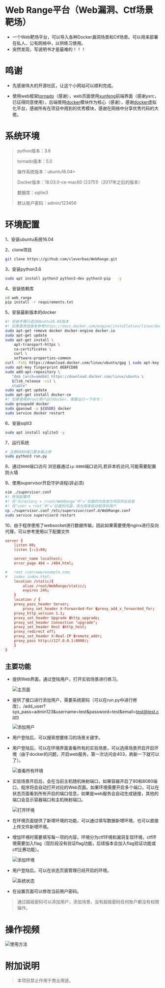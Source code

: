 # Web Range平台（Web漏洞、Ctf场景靶场）
* 一个Web靶场平台，可以导入各种Docker漏洞场景和Ctf场景。可以用来部署在私人、公有网络中，以供练习使用。
* 突然发现，写说明书才是最难的！！！


# 鸣谢
* 先感谢伟大的开源社区，让这个小网站可以顺利完成。

* 使用web框架[tornado](http://www.tornadoweb.org/en/stable/)（感谢），web页面使用[xunfeng](https://github.com/ysrc/xunfeng)前端界面（感谢ysrc，已征得同意使用），后端使用[docker](https://github.com/docker/docker-py)模块作为核心（感谢），感谢[docker](https://docker.com)虚拟化平台，感谢所有在项目中用到的优秀模块，感谢在网络中分享优秀代码的大佬。

# 系统环境

> python版本：3.6
>
> tornado版本：5.0
>
> 操作系统版本：ubuntu16.04+
>
> Docker版本：18.03.0-ce-mac60 (23751)（2017年之后的版本）
>
> 数据库：sqlite3
>
>默认账户密码：admin/123456


# 环境配置

1、安装ubuntu系统16.04

2、clone项目

```sh 
git clone https://github.com/cleverbao/WebRange.git
```

3、安装python3.6

``` sh 
sudo apt install python3 python3-dev python3-pip   -y
```

4、安装依赖库

``` sh
cd web_range
pip install -r requirements.txt
```

5、安装最新版本的docker

``` sh
#! 安装步骤只适合Ubuntu16.04版本
#! 如果是其他版本参考https://docs.docker.com/engine/installation/linux/docker-ce/ubuntu/
sudo apt-get remove docker docker-engine docker.io
sudo apt-get update
sudo apt-get install \
    apt-transport-https \
    ca-certificates \
    curl \
    software-properties-common
curl -fsSL https://download.docker.com/linux/ubuntu/gpg | sudo apt-key add -
sudo apt-key fingerprint 0EBFCD88
sudo add-apt-repository \
   "deb [arch=amd64] https://download.docker.com/linux/ubuntu \
   $(lsb_release -cs) \
   stable"
sudo apt-get update
sudo apt-get install docker-ce
#! 如果使用非root用户运行docker，需要运行一下命令：
sudo groupadd docker
sudo gpasswd -a ${USER} docker
sudo service docker restart
```

6、安装sqlit3

``` sh
sudo apt install sqlite3 -y 
```

7、运行系统

``` sh
# 注意8000端口要未被占用
sudo python3 run.py
```

8、通过`8000`端口访问
浏览器通过`ip:8000`端口访问,若非本机访问,可能需要配置防火墙

9、使用supervisor开启守护进程(非必须)

``` sh
vim ./supervisor.conf
#! 修改配置项
#! 将‘directory = /root/WebRange’中’=‘后面的内容改为项目所在目录
#! 将‘user = root’中‘=’后面的内容，改为用来启动程序的用户
cp ./supervisor.conf /etc/supervisor/conf.d/WebRange.conf
sudo service supervisord restart
```

10、由于程序使用了websocket进行数据传输，因此如果需要使用nginx进行反向代理，可以参考使用以下配置文件

``` conf
server {
    listen 80;
    listen [::]:80;

    server_name localhost;
    error_page 404 = /404.html;

#   root /var/www/example.com;
#   index index.html;
    location /static/{
        alias /root/WebRange/static/; 
        expires 24h;
    }
    location / {
	proxy_pass_header Server;
        proxy_set_header X-Forwarded-For $proxy_add_x_forwarded_for;
	proxy_http_version 1.1;
	proxy_set_header Upgrade $http_upgrade;
	proxy_set_header Connection "upgrade";
	proxy_set_header Host $http_host;
    proxy_redirect off;
    proxy_set_header X-Real-IP $remote_addr;
	proxy_pass http://127.0.0.1:8000/;
    }
}
```



## 主要功能

* 提供Web界面，通过登陆用户，打开实验场景进行练习。

  ![主页面](github_images/web_range首页图片.jpg)

* 提供了接口进行添加用户，需要系统密码（可以在run.py中进行修改），/add_user?sys_pass=admin123&username=test&password=test&email=test@test.com

  ![添加用户](github_images/web_range添加用户.jpg)

* 用户登陆后，可以搜索想要练习的场景关键字。

* 用户登陆后，可以在环境界面查看所有的实验场景，可以选择场景开启开启环境（由于docker的问题，开启web服务，第一次访问会403，刷新一下就可以了）。

  ![查看所有环境](github_images/web_range环境图片.jpg)

* 实验场景开启后，会在当前主机随机映射端口，如果容器开启了80和8080端口，程序将会自动打开对应的Web页面。如果环境需要开启多个端口，可以在状态页面看到所有开启的端口信息，如果是web服务会自动生成链接，其他的端口会显示容器端口和主机映射端口。

  ![打开环境](github_images/web_range打开环境图片.jpg)

* 在环境页面提供了新增环境的功能，可以通过填写数据新增环境，也可以直接上传文件新增环境。

* 增加环境时需要填写每一项的内容，环境分为ctf环境和漏洞复现环境，ctf环境需要加入flag（现阶段没有验证flag功能，后续版本会加入flag验证功能或ctf比赛功能）。

  ![添加环境](github_images/web_range添加环境图片.jpg)

* 用户登陆后，可以在状态页面管理已经开启的环境。

  ![系统状态](github_images/web_range状态图片.jpg)


* 在设置页面可以修改当前用户密码。

> 通过超级密码可以添加用户，添加场景，没有超级密码任何账户都没有权限操作。
>






# 操作视频



![使用方法](github_images/web_range平台使用.gif)



# 附加说明

> 本项目禁止作用于商业用途。
